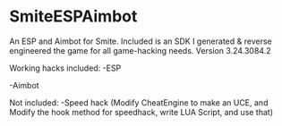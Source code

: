 # SmiteESPAimbot
An ESP and Aimbot for Smite. Included is an SDK I generated &amp; reverse engineered the game for all game-hacking needs.  Version 3.24.3084.2

Working hacks included: 
-ESP

-Aimbot

Not included:
-Speed hack (Modify CheatEngine to make an UCE, and Modify the hook method for speedhack, write LUA Script, and use that)
